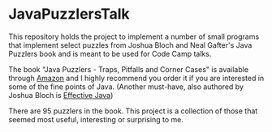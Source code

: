 # JavaPuzzlersTalk
This repository holds the project to implement a number of small programs that implement select puzzles from Joshua Bloch and Neal Gafter's Java Puzzlers book and is meant to be used for Code Camp talks.

The book "Java Puzzlers - Traps, Pitfalls and Corner Cases" is available through <a href="http://amzn.com/032133678X">Amazon</a> and I highly recommend you order it if you are interested in some of the fine points of Java. (Another must-have, also authored by Joshua Bloch is <a href="http://amzn.com/0321356683 ">Effective Java</a>)

There are 95 puzzlers in the book. This project is a collection of those that seemed most useful, interesting or surprising to me.
